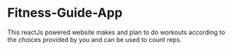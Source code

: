 # Fitness-Guide-App
This reactJs powered  website makes and plan to do workouts according to the choices provided by you and can be used to count reps.
